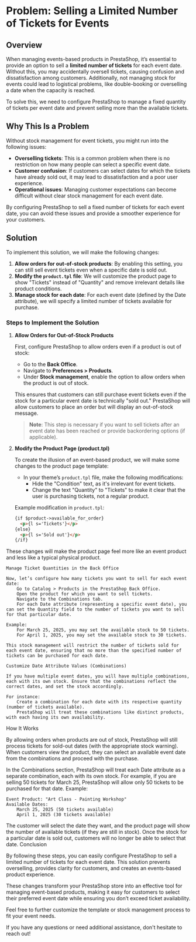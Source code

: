 # Problem: Selling a Limited Number of Tickets for Events

## Overview

When managing events-based products in PrestaShop, it’s essential to provide an option to sell a **limited number of tickets** for each event date. Without this, you may accidentally oversell tickets, causing confusion and dissatisfaction among customers. Additionally, not managing stock for events could lead to logistical problems, like double-booking or overselling a date when the capacity is reached.

To solve this, we need to configure PrestaShop to manage a fixed quantity of tickets per event date and prevent selling more than the available tickets.

## Why This Is a Problem

Without stock management for event tickets, you might run into the following issues:

- **Overselling tickets**: This is a common problem when there is no restriction on how many people can select a specific event date.
- **Customer confusion**: If customers can select dates for which the tickets have already sold out, it may lead to dissatisfaction and a poor user experience.
- **Operational issues**: Managing customer expectations can become difficult without clear stock management for each event date.

By configuring PrestaShop to sell a fixed number of tickets for each event date, you can avoid these issues and provide a smoother experience for your customers.

## Solution

To implement this solution, we will make the following changes:

1. **Allow orders for out-of-stock products**: By enabling this setting, you can still sell event tickets even when a specific date is sold out.
2. **Modify the `product.tpl` file**: We will customize the product page to show "Tickets" instead of "Quantity" and remove irrelevant details like product conditions.
3. **Manage stock for each date**: For each event date (defined by the Date attribute), we will specify a limited number of tickets available for purchase.

### Steps to Implement the Solution

1. **Allow Orders for Out-of-Stock Products**

   First, configure PrestaShop to allow orders even if a product is out of stock:

   - Go to the **Back Office**.
   - Navigate to **Preferences > Products**.
   - Under **Stock management**, enable the option to allow orders when the product is out of stock.
   
   This ensures that customers can still purchase event tickets even if the stock for a particular event date is technically "sold out." PrestaShop will allow customers to place an order but will display an out-of-stock message.

   > **Note**: This step is necessary if you want to sell tickets after an event date has been reached or provide backordering options (if applicable).

2. **Modify the Product Page (product.tpl)**

   To create the illusion of an event-based product, we will make some changes to the product page template:

   - In your theme’s `product.tpl` file, make the following modifications:
     - Hide the "Condition" text, as it's irrelevant for event tickets.
     - Change the text "Quantity" to "Tickets" to make it clear that the user is purchasing tickets, not a regular product.

   Example modification in `product.tpl`:

   ```html
   {if $product->available_for_order}
     <p>{l s='Tickets'}</p>
   {else}
     <p>{l s='Sold out'}</p>
   {/if}

These changes will make the product page feel more like an event product and less like a typical physical product.

    Manage Ticket Quantities in the Back Office

    Now, let’s configure how many tickets you want to sell for each event date:
        Go to Catalog > Products in the PrestaShop Back Office.
        Open the product for which you want to sell tickets.
        Navigate to the Combinations tab.
        For each Date attribute (representing a specific event date), you can set the Quantity field to the number of tickets you want to sell for that particular date.

    Example:
        For March 25, 2025, you may set the available stock to 50 tickets.
        For April 1, 2025, you may set the available stock to 30 tickets.

    This stock management will restrict the number of tickets sold for each event date, ensuring that no more than the specified number of tickets can be purchased for each date.

    Customize Date Attribute Values (Combinations)

    If you have multiple event dates, you will have multiple combinations, each with its own stock. Ensure that the combinations reflect the correct dates, and set the stock accordingly.

    For instance:
        Create a combination for each date with its respective quantity (number of tickets available).
        PrestaShop will treat these combinations like distinct products, with each having its own availability.

How It Works

By allowing orders when products are out of stock, PrestaShop will still process tickets for sold-out dates (with the appropriate stock warning). When customers view the product, they can select an available event date from the combinations and proceed with the purchase.

In the Combinations section, PrestaShop will treat each Date attribute as a separate combination, each with its own stock. For example, if you are selling 50 tickets for March 25, PrestaShop will allow only 50 tickets to be purchased for that date.
Example:

    Event Product: "Art Class - Painting Workshop"
    Available Dates:
        March 25, 2025 (50 tickets available)
        April 1, 2025 (30 tickets available)

The customer will select the date they want, and the product page will show the number of available tickets (if they are still in stock). Once the stock for a particular date is sold out, customers will no longer be able to select that date.
Conclusion

By following these steps, you can easily configure PrestaShop to sell a limited number of tickets for each event date. This solution prevents overselling, provides clarity for customers, and creates an events-based product experience.

These changes transform your PrestaShop store into an effective tool for managing event-based products, making it easy for customers to select their preferred event date while ensuring you don’t exceed ticket availability.

Feel free to further customize the template or stock management process to fit your event needs.

If you have any questions or need additional assistance, don't hesitate to reach out!